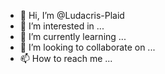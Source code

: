 - 👋 Hi, I’m @Ludacris-Plaid
- 👀 I’m interested in ...
- 🌱 I’m currently learning ...
- 💞️ I’m looking to collaborate on ...
- 📫 How to reach me ...

<!---
Ludacris-Plaid/Ludacris-Plaid is a ✨ special ✨ repository because its `README.md` (this file) appears on your GitHub profile.
You can click the Preview link to take a look at your changes.
--->
